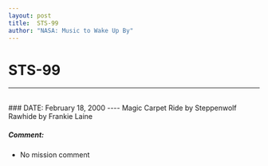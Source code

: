 ```yaml
---
layout: post
title:  STS-99
author: "NASA: Music to Wake Up By"
---
```


# STS-99
----
<br/>
### DATE: February 18, 2000
----
Magic Carpet Ride by Steppenwolf
Rawhide by Frankie Laine

##### Comment:
* No mission comment
